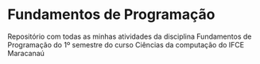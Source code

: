 # Fundamentos de Programação

Repositório com todas as minhas atividades da disciplina Fundamentos de Programação do 1º semestre do curso Ciências da computação do IFCE Maracanaú

